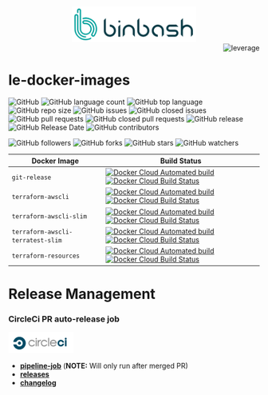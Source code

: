 <div align="center">
    <img src="https://raw.githubusercontent.com/binbashar/le-docker-images/master/%40doc/figures/binbash.png" 
    alt="drawing" width="250"/>
</div>
<div align="right">
  <img src="https://raw.githubusercontent.com/binbashar/le-docker-images/master/%40doc/figures/binbash-leverage-docker.png" 
  alt="leverage" width="130"/>
</div>

# le-docker-images

![GitHub](https://img.shields.io/github/license/binbashar/le-docker-images.svg)
![GitHub language count](https://img.shields.io/github/languages/count/binbashar/le-docker-images.svg)
![GitHub top language](https://img.shields.io/github/languages/top/binbashar/le-docker-images.svg)
![GitHub repo size](https://img.shields.io/github/repo-size/binbashar/le-docker-images.svg)
![GitHub issues](https://img.shields.io/github/issues/binbashar/le-docker-images.svg)
![GitHub closed issues](https://img.shields.io/github/issues-closed/binbashar/le-docker-images.svg)
![GitHub pull requests](https://img.shields.io/github/issues-pr/binbashar/le-docker-images.svg)
![GitHub closed pull requests](https://img.shields.io/github/issues-pr-closed/binbashar/le-docker-images.svg)
![GitHub release](https://img.shields.io/github/release/binbashar/le-docker-images.svg)
![GitHub Release Date](https://img.shields.io/github/release-date/binbashar/le-docker-images.svg)
![GitHub contributors](https://img.shields.io/github/contributors/binbashar/le-docker-images.svg)

![GitHub followers](https://img.shields.io/github/followers/binbashar.svg?style=social)
![GitHub forks](https://img.shields.io/github/forks/binbashar/le-docker-images.svg?style=social)
![GitHub stars](https://img.shields.io/github/stars/binbashar/le-docker-images.svg?style=social)
![GitHub watchers](https://img.shields.io/github/watchers/binbashar/le-docker-images.svg?style=social)

|Docker Image| Build Status|
|---|---|
|`git-release`|[![Docker Cloud Automated build](https://img.shields.io/docker/cloud/automated/binbash/git-release.svg)](https://cloud.docker.com/u/binbash/repository/docker/binbash/git-release/general) [![Docker Cloud Build Status](https://img.shields.io/docker/cloud/build/binbash/git-release.svg)](https://cloud.docker.com/u/binbash/repository/docker/binbash/git-release/builds)|
| `terraform-awscli` |[![Docker Cloud Automated build](https://img.shields.io/docker/cloud/automated/binbash/terraform-awscli.svg)](https://cloud.docker.com/u/binbash/repository/docker/binbash/terraform-awscli/general) [![Docker Cloud Build Status](https://img.shields.io/docker/cloud/build/binbash/terraform-awscli.svg)](https://cloud.docker.com/u/binbash/repository/docker/binbash/terraform-awscli/builds)|
| `terraform-awscli-slim` |[![Docker Cloud Automated build](https://img.shields.io/docker/cloud/automated/binbash/terraform-awscli-slim.svg)](https://cloud.docker.com/u/binbash/repository/docker/binbash/terraform-awscli-slim/general) [![Docker Cloud Build Status](https://img.shields.io/docker/cloud/build/binbash/terraform-awscli-slim.svg)](https://cloud.docker.com/u/binbash/repository/docker/binbash/terraform-awscli-slim/builds)|
| `terraform-awscli-terratest-slim` |[![Docker Cloud Automated build](https://img.shields.io/docker/cloud/automated/binbash/terraform-awscli-terratest-slim.svg)](https://cloud.docker.com/u/binbash/repository/docker/binbash/terraform-awscli-terratest-slim/general) [![Docker Cloud Build Status](https://img.shields.io/docker/cloud/build/binbash/terraform-awscli-terratest-slim.svg)](https://cloud.docker.com/u/binbash/repository/docker/binbash/terraform-awscli-terratest-slim/builds)|
| `terraform-resources` |[![Docker Cloud Automated build](https://img.shields.io/docker/cloud/automated/binbash/terraform-resources.svg)](https://cloud.docker.com/u/binbash/repository/docker/binbash/terraform-resources/general) [![Docker Cloud Build Status](https://img.shields.io/docker/cloud/build/binbash/terraform-resources.svg)](https://cloud.docker.com/u/binbash/repository/docker/binbash/terraform-resources/builds)|

# Release Management
### CircleCi PR auto-release job
<div align="left">
  <img src="https://raw.githubusercontent.com/binbashar/le-docker-images/master/%40doc/figures/circleci.png" alt="leverage-circleci" width="130"/>
</div>

- [**pipeline-job**](https://app.circleci.com/pipelines/github/binbashar/le-docker-images) (**NOTE:** Will only run after merged PR)
- [**releases**](https://github.com/binbashar/le-docker-images/releases) 
- [**changelog**](https://github.com/binbashar/le-docker-images/blob/master/CHANGELOG.md) 


